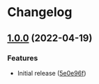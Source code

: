 # Changelog

## [1.0.0](https://github.com/trallnag/asdf-kubectx/compare/5e0e96fdc226da2b2fa4022b92f00737d23d6635...1.0.0) (2022-04-19)


### Features

* Initial release ([5e0e96f](https://github.com/trallnag/asdf-kubectx/commit/5e0e96fdc226da2b2fa4022b92f00737d23d6635))
